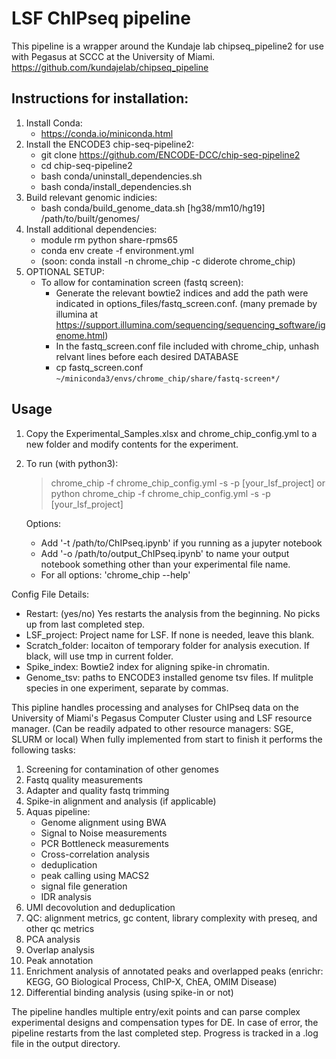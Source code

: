 # LSF ChIPseq pipeline

This pipeline is a wrapper around the Kundaje lab chipseq_pipeline2 for use with Pegasus at SCCC at the University of Miami.
https://github.com/kundajelab/chipseq_pipeline

## Instructions for installation:

1. Install Conda:
	- https://conda.io/miniconda.html
2. Install the ENCODE3 chip-seq-pipeline2:
	- git clone https://github.com/ENCODE-DCC/chip-seq-pipeline2
	- cd chip-seq-pipeline2
	- bash conda/uninstall_dependencies.sh
	- bash conda/install_dependencies.sh
3. Build relevant genomic indicies:
	- bash conda/build_genome_data.sh [hg38/mm10/hg19] /path/to/built/genomes/
4. Install additional dependencies:
	- module rm python share-rpms65
	- conda env create -f environment.yml
	- (soon: conda install -n chrome_chip -c diderote chrome_chip)
5. OPTIONAL SETUP:
	- To allow for contamination screen (fastq screen):
		- Generate the relevant bowtie2 indices and add the path were indicated in options_files/fastq_screen.conf. (many premade by illumina at https://support.illumina.com/sequencing/sequencing_software/igenome.html)
		- In the fastq_screen.conf file included with chrome_chip, unhash relvant lines before each desired DATABASE
		- cp fastq_screen.conf `~/miniconda3/envs/chrome_chip/share/fastq-screen*/`

## Usage

1. Copy the Experimental_Samples.xlsx and chrome_chip_config.yml to a new folder and modify contents for the experiment. 
2. To run (with python3):
	> chrome_chip -f chrome_chip_config.yml -s -p [your_lsf_project]
	or 
	> python chrome_chip -f chrome_chip_config.yml -s -p [your_lsf_project]

	Options: 
	- Add '-t /path/to/ChIPseq.ipynb' if you running as a jupyter notebook
	- Add '-o /path/to/output_ChIPseq.ipynb' to name your output notebook something other than your experimental file name.
	- For all options: 'chrome_chip --help'

Config File Details:
* Restart: (yes/no) Yes restarts the analysis from the beginning.  No picks up from last completed step.
* LSF_project: Project name for LSF.  If none is needed, leave this blank.
* Scratch_folder: locaiton of temporary folder for analysis execution.  If black, will use tmp in current folder.
* Spike_index: Bowtie2 index for aligning spike-in chromatin.
* Genome_tsv: paths to ENCODE3 installed genome tsv files.  If mulitple species in one experiment, separate by commas.

This pipline handles processing and analyses for ChIPseq data on the University of Miami's Pegasus Computer Cluster using and LSF resource manager.  (Can be readily adpated to other resource managers: SGE, SLURM or local)  When fully implemented from start to finish it performs the following tasks:

1. Screening for contamination of other genomes
2. Fastq quality measurements
3. Adapter and quality fastq trimming
4. Spike-in alignment and analysis (if applicable)
5. Aquas pipeline:
	- Genome alignment using BWA
	- Signal to Noise measurements
	- PCR Bottleneck measurements
	- Cross-correlation analysis
	- deduplication
	- peak calling using MACS2
	- signal file generation
	- IDR analysis
6. UMI decovolution and deduplication
7. QC: alignment metrics, gc content, library complexity with preseq, and other qc metrics
8. PCA analysis
9. Overlap analysis
9. Peak annotation
10. Enrichment analysis of annotated peaks and overlapped peaks (enrichr: KEGG, GO Biological Process, ChIP-X, ChEA, OMIM Disease)
11. Differential binding analysis (using spike-in or not)

The pipeline handles multiple entry/exit points and can parse complex experimental designs and compensation types for DE.  In case of error, the pipeline restarts from the last completed step. Progress is tracked in a .log file in the output directory.

